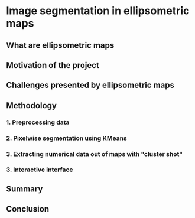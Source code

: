 # Image segmentation in ellipsometric maps

## What are ellipsometric maps

## Motivation of the project

## Challenges presented by ellipsometric maps

## Methodology

### 1. Preprocessing data

### 2. Pixelwise segmentation using KMeans

### 3. Extracting numerical data out of maps with "cluster shot"

### 3. Interactive interface

## Summary



## Conclusion



